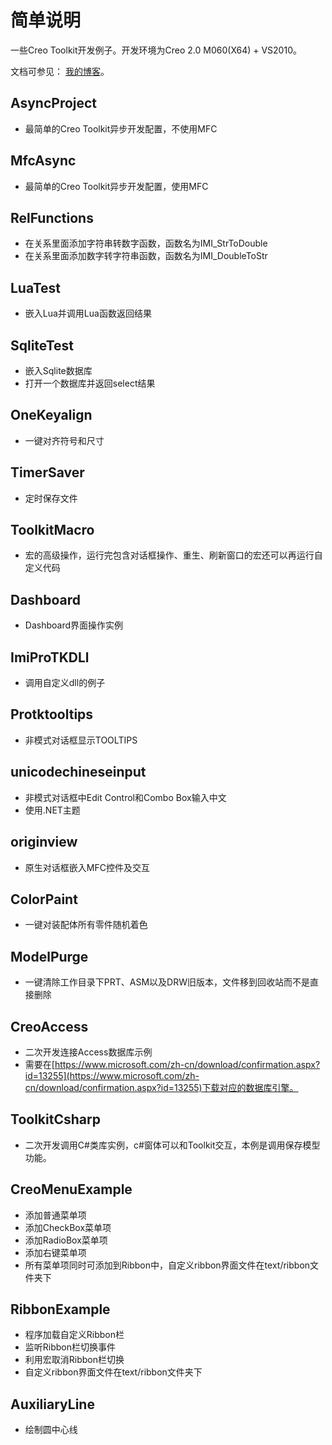 # 简单说明

一些Creo Toolkit开发例子。开发环境为Creo 2.0 M060(X64) + VS2010。

文档可参见： [我的博客](http://www.hudi.site/)。

## AsyncProject

+ 最简单的Creo Toolkit异步开发配置，不使用MFC

## MfcAsync

+ 最简单的Creo Toolkit异步开发配置，使用MFC

## RelFunctions

+ 在关系里面添加字符串转数字函数，函数名为IMI_StrToDouble
+ 在关系里面添加数字转字符串函数，函数名为IMI_DoubleToStr

## LuaTest

+ 嵌入Lua并调用Lua函数返回结果

## SqliteTest

+ 嵌入Sqlite数据库
+ 打开一个数据库并返回select结果

## OneKeyalign

+ 一键对齐符号和尺寸

## TimerSaver

+ 定时保存文件

## ToolkitMacro

+ 宏的高级操作，运行完包含对话框操作、重生、刷新窗口的宏还可以再运行自定义代码

## Dashboard

+ Dashboard界面操作实例

## ImiProTKDLl

+ 调用自定义dll的例子

## Protktooltips

+ 非模式对话框显示TOOLTIPS

## unicodechineseinput

+ 非模式对话框中Edit Control和Combo Box输入中文
+ 使用.NET主题

## originview

+ 原生对话框嵌入MFC控件及交互

## ColorPaint

+ 一键对装配体所有零件随机着色

## ModelPurge

+ 一键清除工作目录下PRT、ASM以及DRW旧版本，文件移到回收站而不是直接删除

## CreoAccess

+ 二次开发连接Access数据库示例
+ 需要在[https://www.microsoft.com/zh-cn/download/confirmation.aspx?id=13255](https://www.microsoft.com/zh-cn/download/confirmation.aspx?id=13255)下载对应的数据库引擎。

## ToolkitCsharp

+ 二次开发调用C#类库实例，c#窗体可以和Toolkit交互，本例是调用保存模型功能。

## CreoMenuExample

+ 添加普通菜单项
+ 添加CheckBox菜单项
+ 添加RadioBox菜单项
+ 添加右键菜单项
+ 所有菜单项同时可添加到Ribbon中，自定义ribbon界面文件在text/ribbon文件夹下

## RibbonExample

+ 程序加载自定义Ribbon栏
+ 监听Ribbon栏切换事件
+ 利用宏取消Ribbon栏切换
+ 自定义ribbon界面文件在text/ribbon文件夹下

## AuxiliaryLine

+ 绘制圆中心线
